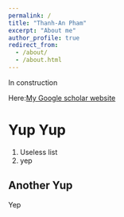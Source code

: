 ```yaml
---
permalink: /
title: "Thanh-An Pham"
excerpt: "About me"
author_profile: true
redirect_from: 
  - /about/
  - /about.html
---
```


In construction

Here:[My Google scholar website](https://scholar.google.com/citations?user=_ZJ9X0QAAAAJ&hl=fr&authuser=1) 

Yup Yup
======

1. Useless list
1. yep


Another Yup
------
Yep
